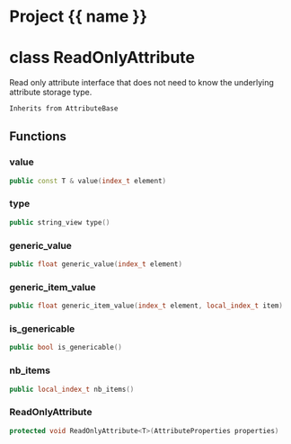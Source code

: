 <script setup>
import {useRoute} from 'vitepress'
const {path} = useRoute()
const tokens = path.split('/')
const words = tokens[2].split('-');
for (let i = 0; i < words.length; i++) {
    words[i] = words[i].charAt(0).toUpperCase() + words[i].slice(1);
    words[i] = words[i].replace('geode', 'Geode')
}
const name = words.join('-');
</script>
# Project {{ name }}

# class ReadOnlyAttribute


 Read only attribute interface that does not need to know the underlying attribute storage type.



```cpp
Inherits from AttributeBase
```



## Functions

### value

```cpp
public const T & value(index_t element)
```

### type

```cpp
public string_view type()
```


### generic_value

```cpp
public float generic_value(index_t element)
```


### generic_item_value

```cpp
public float generic_item_value(index_t element, local_index_t item)
```


### is_genericable

```cpp
public bool is_genericable()
```


### nb_items

```cpp
public local_index_t nb_items()
```


### ReadOnlyAttribute

```cpp
protected void ReadOnlyAttribute<T>(AttributeProperties properties)
```




